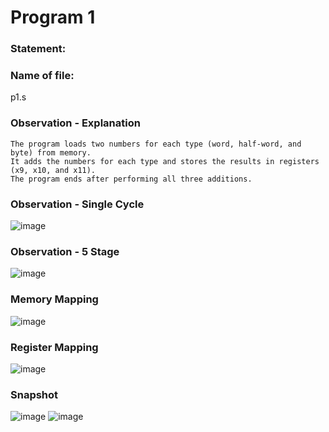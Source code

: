 # Program 1
### Statement: 

### Name of file:
p1.s

### Observation - Explanation
    The program loads two numbers for each type (word, half-word, and byte) from memory.
    It adds the numbers for each type and stores the results in registers (x9, x10, and x11).
    The program ends after performing all three additions.



### Observation - Single Cycle
![image](https://github.com/user-attachments/assets/10308854-26fc-455c-9432-17a9e4eab713)



### Observation - 5 Stage
![image](https://github.com/user-attachments/assets/7f85c400-df84-4027-8a80-9fa6e15e51d8)


### Memory Mapping
![image](https://github.com/user-attachments/assets/b0d0801c-ff51-490d-981f-e94dfb800049)


### Register Mapping
![image](https://github.com/user-attachments/assets/90f72ee6-a8ff-4ba1-af66-2eaf15275e05)


### Snapshot
![image](https://github.com/user-attachments/assets/722b5f3f-40b4-40ee-91a0-11ffde459f8c)
![image](https://github.com/user-attachments/assets/a995b986-6959-4dfc-8779-71aa13241220)



